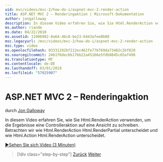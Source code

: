 ```yaml
---
uid: mvc/videos/mvc-2/how-do-i/aspnet-mvc-2-render-action
title: ASP.NET MVC 2 – Renderingaktion | Microsoft-Dokumentation
author: jongalloway
description: In diesem Video erfahren Sie, wie Sie Html.RenderAction verwenden, um die Ergebnisse eine Controlleraktion auf eine Ansicht zu schreiben. Betrachten wir wie Html.RenderAction "fr" unterscheidet sich...
ms.author: riande
ms.date: 04/22/2010
ms.assetid: 11906982-0a64-4bc8-be23-6443afee8b88
msc.legacyurl: /mvc/videos/mvc-2/how-do-i/aspnet-mvc-2-render-action
msc.type: video
ms.openlocfilehash: 03331292bf212ec462fe776769da73402c2bf820
ms.sourcegitcommit: 24b1f6decbb17bb22a45166e5fdb0845c65af498
ms.translationtype: MT
ms.contentlocale: de-DE
ms.lasthandoff: 03/01/2019
ms.locfileid: "57025907"
---
```

<a name="aspnet-mvc-2---render-action"></a>ASP.NET MVC 2 – Renderingaktion
====================
durch [Jon Galloway](https://github.com/jongalloway)

In diesem Video erfahren Sie, wie Sie Html.RenderAction verwenden, um die Ergebnisse eine Controlleraktion auf eine Ansicht zu schreiben. Betrachten wir wie Html.RenderAction Html.RenderPartial unterscheidet und wie Html.Action Html.RenderAction unterscheidet.

[&#9654;Sehen Sie sich Video (3 Minuten)](https://channel9.msdn.com/Blogs/ASP-NET-Site-Videos/aspnet-mvc-2-render-action)

> [!div class="step-by-step"]
> [Zurück](aspnet-mvc-2-areas.md)
> [Weiter](5-minute-introduction-to-aspnet-mvc.md)
